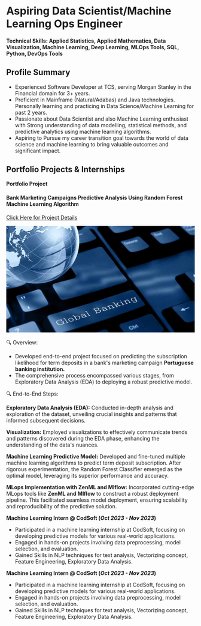 # Aspiring Data Scientist/Machine Learning Ops Engineer

#### Technical Skills: Applied Statistics, Applied Mathematics, Data Visualization, Machine Learning, Deep Learning, MLOps Tools, SQL, Python, DevOps Tools

## Profile Summary							       		
- Experienced Software Developer at TCS, serving Morgan Stanley in the Financial domain for 3+ years.
- Proficient in Mainframe (Natural/Adabas) and Java technologies. Personally learning and practicing in Data Science/Machine Learning for past 2 years.
- Passionate about Data Scientist and also Machine Learning enthusiast with Strong understanding of data modelling,
  statistical methods, and predictive analytics using machine learning algorithms.
- Aspiring to Pursue my career transition goal towards the world of data science and machine learning to bring valuable outcomes and significant impact. 			        		

## Portfolio Projects & Internships
**Portfolio Project**
#### Bank Marketing Campaigns Predictive Analysis Using Random Forest Machine Learning Algorithm
[Click Here for Project Details](https://github.com/Sivaraj-Sankar/Portfolio_Classification)

![Bank Marketing Campaigns](/assets/img/Global-banking.jpg)

🔍 Overview:
* Developed end-to-end project focused on predicting the subscription likelihood for term deposits in a bank's marketing campaign **Portuguese banking institution.**
* The comprehensive process encompassed various stages, from Exploratory Data Analysis (EDA) to deploying a robust predictive model.

🔍 End-to-End Steps:

**Exploratory Data Analysis (EDA):** Conducted in-depth analysis and exploration of the dataset, unveiling crucial insights and patterns that informed subsequent decisions.

**Visualization:** Employed visualizations to effectively communicate trends and patterns discovered during the EDA phase, enhancing the understanding of the data's nuances.

**Machine Learning Predictive Model:** Developed and fine-tuned multiple machine learning algorithms to predict term deposit subscription. After rigorous experimentation, the Random Forest Classifier emerged as the optimal model, leveraging its superior performance and accuracy.

**MLops Implementation with ZenML and Mlflow:** Incorporated cutting-edge MLops tools like **ZenML and Mlflow** to construct a robust deployment pipeline. This facilitated seamless model deployment, ensuring scalability and reproducibility of the predictive solution.
    
**Machine Learning Intern @ CodSoft (_Oct 2023 - Nov 2023_)**
-	Participated in a machine learning internship at CodSoft, focusing on developing predictive models for various real-world applications.
-	Engaged in hands-on projects involving data preprocessing, model selection, and evaluation.
-	Gained Skills in NLP techniques for text analysis, Vectorizing concept, Feature Engineering, Exploratory Data Analysis.

**Machine Learning Intern @ CodSoft (_Oct 2023 - Nov 2023_)**
-	Participated in a machine learning internship at CodSoft, focusing on developing predictive models for various real-world applications.
-	Engaged in hands-on projects involving data preprocessing, model selection, and evaluation.
-	Gained Skills in NLP techniques for text analysis, Vectorizing concept, Feature Engineering, Exploratory Data Analysis.






